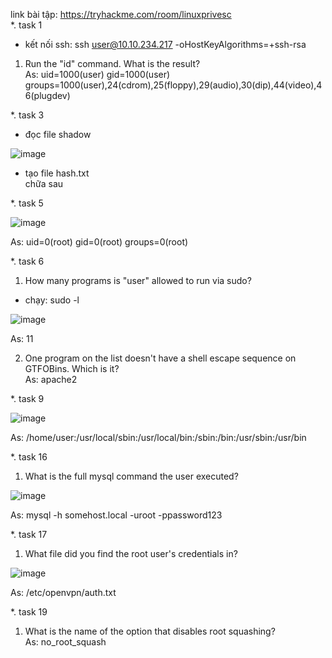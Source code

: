 link bài tập: https://tryhackme.com/room/linuxprivesc<br>
*. task 1<br>
- kết nối ssh: ssh user@10.10.234.217 -oHostKeyAlgorithms=+ssh-rsa<br>

1. Run the "id" command. What is the result?<br>
As: uid=1000(user) gid=1000(user) groups=1000(user),24(cdrom),25(floppy),29(audio),30(dip),44(video),46(plugdev)<br>

*. task 3<br>
- đọc file shadow<br>

![image](https://github.com/chaumoon/Lm_BT_CEH/assets/127403046/b0ca1430-6a96-40f5-b6b1-100c150ea0e2)<br>

- tạo file hash.txt<br>
chữa sau<br>

*. task 5<br>

![image](https://github.com/chaumoon/Lm_BT_CEH/assets/127403046/c080e56d-ee68-4f03-89d0-582c87c83503)<br>

As: uid=0(root) gid=0(root) groups=0(root)<br>

*. task 6<br>
1. How many programs is "user" allowed to run via sudo? <br>
- chạy: sudo -l<br>

![image](https://github.com/chaumoon/Lm_BT_CEH/assets/127403046/047e6029-d5aa-4660-80a7-d32d7e4f1067)<br>

As: 11<br>

2. One program on the list doesn't have a shell escape sequence on GTFOBins. Which is it?<br>
As: apache2<br>

*. task 9<br>

![image](https://github.com/chaumoon/Lm_BT_CEH/assets/127403046/1f8f3ce5-6dce-4af2-90bf-e23204a0fdd5)<br>

As: /home/user:/usr/local/sbin:/usr/local/bin:/sbin:/bin:/usr/sbin:/usr/bin<br>

*. task 16<br>
1. What is the full mysql command the user executed?<br>

![image](https://github.com/chaumoon/Lm_BT_CEH/assets/127403046/9dbb46cc-817d-4691-8ed9-559c83909479)<br>

As: mysql -h somehost.local -uroot -ppassword123<br>

*. task 17<br>
1. What file did you find the root user's credentials in?<br>

![image](https://github.com/chaumoon/Lm_BT_CEH/assets/127403046/ec7ca139-00fb-4983-b713-1fd42b79b313)<br>

As: /etc/openvpn/auth.txt<br>

*. task 19<br>
1. What is the name of the option that disables root squashing?<br>
As: no_root_squash
